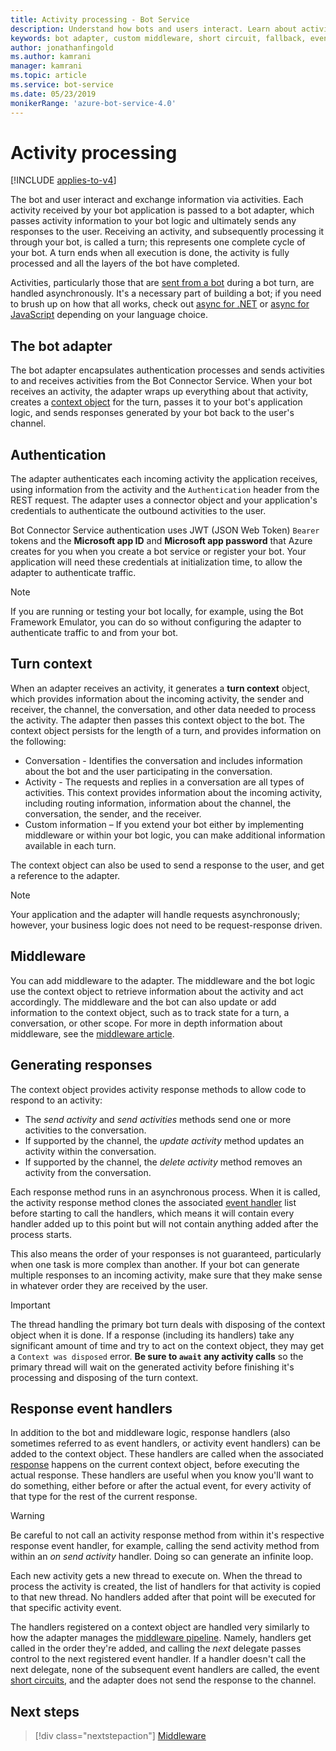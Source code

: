 ```yaml
---
title: Activity processing - Bot Service
description: Understand how bots and users interact. Learn about activities, turns, context objects, authentication, adapters, middleware, and response handlers.
keywords: bot adapter, custom middleware, short circuit, fallback, event handlers
author: jonathanfingold
ms.author: kamrani
manager: kamrani
ms.topic: article
ms.service: bot-service
ms.date: 05/23/2019
monikerRange: 'azure-bot-service-4.0'
---
```


# Activity processing

[!INCLUDE [applies-to-v4](../includes/applies-to-v4-current.md)]

The bot and user interact and exchange information via activities. Each activity received by your bot application is passed to a bot adapter, which passes activity information to your bot logic and ultimately sends any responses to the user. Receiving an activity, and subsequently processing it through your bot, is called a turn; this represents one complete cycle of your bot. A turn ends when all execution is done, the activity is fully processed and all the layers of the bot have completed.

Activities, particularly those that are [sent from a bot](#generating-responses) during a bot turn, are handled asynchronously. It's a necessary part of building a bot; if you need to brush up on how that all works, check out [async for .NET](/dotnet/csharp/async) or [async for JavaScript](https://developer.mozilla.org/docs/Web/JavaScript/Reference/Statements/async_function) depending on your language choice.

## The bot adapter

The bot adapter encapsulates authentication processes and sends activities to and receives activities from the Bot Connector Service. When your bot receives an activity, the adapter wraps up everything about that activity, creates a [context object](#turn-context) for the turn, passes it to your bot's application logic, and sends responses generated by your bot back to the user's channel.

## Authentication

The adapter authenticates each incoming activity the application receives, using information from the activity and the `Authentication` header from the REST request. The adapter uses a connector object and your application's credentials to authenticate the outbound activities to the user.

Bot Connector Service authentication uses JWT (JSON Web Token) `Bearer` tokens and the **Microsoft app ID** and **Microsoft app password** that Azure creates for you when you create a bot service or register your bot. Your application will need these credentials at initialization time, to allow the adapter to authenticate traffic.

> [!NOTE]
> If you are running or testing your bot locally, for example, using the Bot Framework Emulator, you can do so without configuring the adapter to authenticate traffic to and from your bot.

## Turn context

When an adapter receives an activity, it generates a **turn context** object, which provides information about the incoming activity, the sender and receiver, the channel, the conversation, and other data needed to process the activity. The adapter then passes this context object to the bot. The context object persists for the length of a turn, and provides information on the following:

* Conversation - Identifies the conversation and includes information about the bot and the user participating in the conversation.
* Activity - The requests and replies in a conversation are all types of activities. This context provides information about the incoming activity, including routing information, information about the channel, the conversation, the sender, and the receiver.
* Custom information – If you extend your bot either by implementing middleware or within your bot logic, you can make additional information available in each turn.

The context object can also be used to send a response to the user, and get a reference to the adapter<!-- to create a new conversation or continue an existing one-->.

> [!NOTE]
> Your application and the adapter will handle requests asynchronously; however, your business logic does not need to be request-response driven.

## Middleware

You can add middleware to the adapter. The middleware and the bot logic use the context object to retrieve information about the activity and act accordingly. The middleware and the bot can also update or add information to the context object, such as to track state for a turn, a conversation, or other scope. For more in depth information about middleware, see the [middleware article](~/v4sdk/bot-builder-concept-middleware.md).

## Generating responses

The context object provides activity response methods to allow code to respond to an activity:

* The _send activity_ and _send activities_ methods send one or more activities to the conversation.
* If supported by the channel, the _update activity_ method updates an activity within the conversation.
* If supported by the channel, the _delete activity_ method removes an activity from the conversation.

Each response method runs in an asynchronous process. When it is called, the activity response method clones the associated [event handler](#response-event-handlers) list before starting to call the handlers, which means it will contain every handler added up to this point but will not contain anything added after the process starts.

This also means the order of your responses is not guaranteed, particularly when one task is more complex than another. If your bot can generate multiple responses to an incoming activity, make sure that they make sense in whatever order they are received by the user.

> [!IMPORTANT]
> The thread handling the primary bot turn deals with disposing of the context object when it is done. If a response (including its handlers) take any significant amount of time and try to act on the context object, they may get a `Context was disposed` error. **Be sure to `await` any activity calls** so the primary thread will wait on the generated activity before finishing it's processing and disposing of the turn context.

## Response event handlers

In addition to the bot and middleware logic, response handlers (also sometimes referred to as event handlers, or activity event handlers) can be added to the context object. These handlers are called when the associated [response](#generating-responses) happens on the current context object, before executing the actual response. These handlers are useful when you know you'll want to do something, either before or after the actual event, for every activity of that type for the rest of the current response.

> [!WARNING]
> Be careful to not call an activity response method from within it's respective response event handler, for example, calling the send activity method from within an _on send activity_ handler. Doing so can generate an infinite loop.

Each new activity gets a new thread to execute on. When the thread to process the activity is created, the list of handlers for that activity is copied to that new thread. No handlers added after that point will be executed for that specific activity event.

The handlers registered on a context object are handled very similarly to how the adapter manages the [middleware pipeline](~/v4sdk/bot-builder-concept-middleware.md#the-bot-middleware-pipeline). Namely, handlers get called in the order they're added, and calling the _next_ delegate passes control to the next registered event handler. If a handler doesn't call the next delegate, none of the subsequent event handlers are called, the event [short circuits](~/v4sdk/bot-builder-concept-middleware.md#short-circuiting), and the adapter does not send the response to the channel.

## Next steps

> [!div class="nextstepaction"]
> [Middleware](~/v4sdk/bot-builder-concept-middleware.md)
